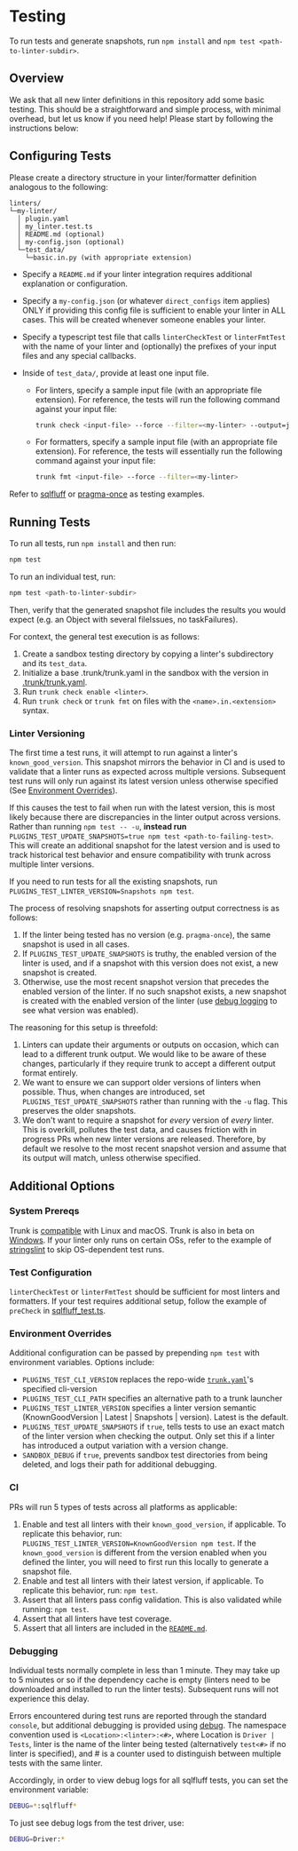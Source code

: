 # Testing

To run tests and generate snapshots, run `npm install` and `npm test <path-to-linter-subdir>`.

## Overview

We ask that all new linter definitions in this repository add some basic testing. This should be a
straightforward and simple process, with minimal overhead, but let us know if you need help! Please
start by following the instructions below:

## Configuring Tests

Please create a directory structure in your linter/formatter definition analogous to the following:

```text
linters/
└─my-linter/
  │ plugin.yaml
  │ my_linter.test.ts
  │ README.md (optional)
  │ my-config.json (optional)
  └─test_data/
    └─basic.in.py (with appropriate extension)
```

- Specify a `README.md` if your linter integration requires additional explanation or configuration.
- Specify a `my-config.json` (or whatever `direct_configs` item applies) ONLY if providing this
  config file is sufficient to enable your linter in ALL cases. This will be created whenever
  someone enables your linter.
- Specify a typescript test file that calls `linterCheckTest` or `linterFmtTest` with the name of
  your linter and (optionally) the prefixes of your input files and any special callbacks.
- Inside of `test_data/`, provide at least one input file.

  - For linters, specify a sample input file (with an appropriate file extension). For reference,
    the tests will run the following command against your input file:

    ```bash
    trunk check <input-file> --force --filter=<my-linter> --output=json
    ```

  - For formatters, specify a sample input file (with an appropriate file extension). For reference,
    the tests will essentially run the following command against your input file:

    ```bash
    trunk fmt <input-file> --force --filter=<my-linter>
    ```

Refer to [sqlfluff](../linters/sqlfluff) or [pragma-once](../linters/pragma-once) as testing
examples.

## Running Tests

To run all tests, run `npm install` and then run:

```bash
npm test
```

To run an individual test, run:

```bash
npm test <path-to-linter-subdir>
```

Then, verify that the generated snapshot file includes the results you would expect (e.g. an Object
with several fileIssues, no taskFailures).

For context, the general test execution is as follows:

1. Create a sandbox testing directory by copying a linter's subdirectory and its `test_data`.
2. Initialize a base .trunk/trunk.yaml in the sandbox with the version in
   [.trunk/trunk.yaml](../.trunk/trunk.yaml).
3. Run `trunk check enable <linter>`.
4. Run `trunk check` or `trunk fmt` on files with the `<name>.in.<extension>` syntax.

### Linter Versioning

The first time a test runs, it will attempt to run against a linter's `known_good_version`. This
snapshot mirrors the behavior in CI and is used to validate that a linter runs as expected across
multiple versions. Subsequent test runs will only run against its latest version unless otherwise
specified (See [Environment Overrides](#environment-overrides)).

If this causes the test to fail when run with the latest version, this is most likely because there
are discrepancies in the linter output across versions. Rather than running `npm test -- -u`,
**instead run** `PLUGINS_TEST_UPDATE_SNAPSHOTS=true npm test <path-to-failing-test>`. This will
create an additional snapshot for the latest version and is used to track historical test behavior
and ensure compatibility with trunk across multiple linter versions.

If you need to run tests for all the existing snapshots, run
`PLUGINS_TEST_LINTER_VERSION=Snapshots npm test`.

The process of resolving snapshots for asserting output correctness is as follows:

1. If the linter being tested has no version (e.g. `pragma-once`), the same snapshot is used in all
   cases.
2. If `PLUGINS_TEST_UPDATE_SNAPSHOTS` is truthy, the enabled version of the linter is used, and if a
   snapshot with this version does not exist, a new snapshot is created.
3. Otherwise, use the most recent snapshot version that precedes the enabled version of the linter.
   If no such snapshot exists, a new snapshot is created with the enabled version of the linter (use
   [debug logging](#debugging) to see what version was enabled).

The reasoning for this setup is threefold:

1. Linters can update their arguments or outputs on occasion, which can lead to a different trunk
   output. We would like to be aware of these changes, particularly if they require trunk to accept
   a different output format entirely.
2. We want to ensure we can support older versions of linters when possible. Thus, when changes are
   introduced, set `PLUGINS_TEST_UPDATE_SNAPSHOTS` rather than running with the `-u` flag. This
   preserves the older snapshots.
3. We don't want to require a snapshot for _every_ version of _every_ linter. This is overkill,
   pollutes the test data, and causes friction with in progress PRs when new linter versions are
   released. Therefore, by default we resolve to the most recent snapshot version and assume that
   its output will match, unless otherwise specified.

## Additional Options

### System Prereqs

Trunk is [compatible](https://docs.trunk.io/cli/compatibility) with Linux and macOS. Trunk is also
in beta on [Windows](https://docs.trunk.io/cli/windows-beta). If your linter only runs on certain
OSs, refer to the example of [stringslint](../linters/stringslint/stringslint.test.ts) to skip
OS-dependent test runs.

### Test Configuration

`linterCheckTest` or `linterFmtTest` should be sufficient for most linters and formatters. If your
test requires additional setup, follow the example of `preCheck` in
[sqlfluff_test.ts](../linters/sqlfluff/sqlfluff.test.ts).

### Environment Overrides

Additional configuration can be passed by prepending `npm test` with environment variables. Options
include:

- `PLUGINS_TEST_CLI_VERSION` replaces the repo-wide [`trunk.yaml`](../.trunk/trunk.yaml)'s specified
  cli-version
- `PLUGINS_TEST_CLI_PATH` specifies an alternative path to a trunk launcher
- `PLUGINS_TEST_LINTER_VERSION` specifies a linter version semantic (KnownGoodVersion | Latest |
  Snapshots | version). Latest is the default.
- `PLUGINS_TEST_UPDATE_SNAPSHOTS` if `true`, tells tests to use an exact match of the linter version
  when checking the output. Only set this if a linter has introduced a output variation with a
  version change.
- `SANDBOX_DEBUG` if `true`, prevents sandbox test directories from being deleted, and logs their
  path for additional debugging.

### CI

PRs will run 5 types of tests across all platforms as applicable:

1. Enable and test all linters with their `known_good_version`, if applicable. To replicate this
   behavior, run: `PLUGINS_TEST_LINTER_VERSION=KnownGoodVersion npm test`. If the
   `known_good_version` is different from the version enabled when you defined the linter, you will
   need to first run this locally to generate a snapshot file.
2. Enable and test all linters with their latest version, if applicable. To replicate this behavior,
   run: `npm test`.
3. Assert that all linters pass config validation. This is also validated while running: `npm test`.
4. Assert that all linters have test coverage.
5. Assert that all linters are included in the [`README.md`](../README.md).

### Debugging

Individual tests normally complete in less than 1 minute. They may take up to 5 minutes or so if the
dependency cache is empty (linters need to be downloaded and installed to run the linter tests).
Subsequent runs will not experience this delay.

Errors encountered during test runs are reported through the standard `console`, but additional
debugging is provided using [debug](https://www.npmjs.com/package/debug). The namespace convention
used is `<Location>:<linter>:<#>`, where Location is `Driver | Tests`, linter is the name of the
linter being tested (alternatively `test<#>` if no linter is specified), and # is a counter used to
distinguish between multiple tests with the same linter.

Accordingly, in order to view debug logs for all sqlfluff tests, you can set the environment
variable:

```bash
DEBUG=*:sqlfluff*
```

To just see debug logs from the test driver, use:

```bash
DEBUG=Driver:*
```

